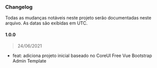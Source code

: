 ### Changelog

Todas as mudanças notáveis neste projeto serão documentadas neste arquivo. As datas são exibidas em UTC.

#### 1.0.0

> 24/06/2021

- feat: adiciona projeto inicial baseado no CoreUI Free Vue Bootstrap Admin Template


